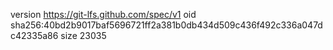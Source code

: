 version https://git-lfs.github.com/spec/v1
oid sha256:40bd2b9017baf5696721ff2a381b0db434d509c436f492c336a047dc42335a86
size 23035
